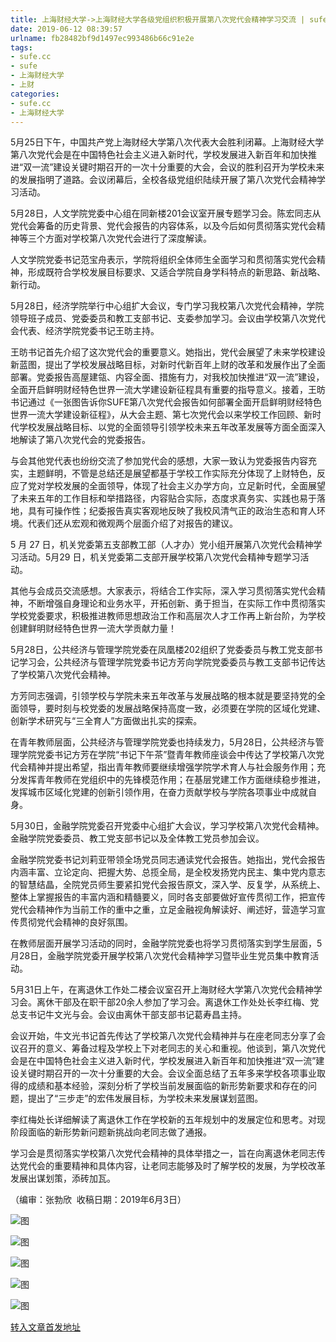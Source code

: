 ```yaml
---
title: 上海财经大学->上海财经大学各级党组织积极开展第八次党代会精神学习交流 | sufe.cc
date: 2019-06-12 08:39:57
urlname: fb28482bf9d1497ec993486b66c91e2e
tags: 
- sufe.cc
- sufe
- 上海财经大学
- 上财
categories:
- sufe.cc
- 上海财经大学
---
```



5月25日下午，中国共产党上海财经大学第八次代表大会胜利闭幕。上海财经大学第八次党代会是在中国特色社会主义进入新时代，学校发展进入新百年和加快推进“双一流”建设关键时期召开的一次十分重要的大会，会议的胜利召开为学校未来的发展指明了道路。会议闭幕后，全校各级党组织陆续开展了第八次党代会精神学习活动。

5月28日，人文学院党委中心组在同新楼201会议室开展专题学习会。陈宏同志从党代会筹备的历史背景、党代会报告的内容体系，以及今后如何贯彻落实党代会精神等三个方面对学校第八次党代会进行了深度解读。

人文学院党委书记范宝舟表示，学院将组织全体师生全面学习和贯彻落实党代会精神，形成既符合学校发展目标要求、又适合学院自身学科特点的新思路、新战略、新行动。

5月28日，经济学院举行中心组扩大会议，专门学习我校第八次党代会精神，学院领导班子成员、党委委员和教工支部书记、支委参加学习。会议由学校第八次党代会代表、经济学院党委书记王昉主持。

王昉书记首先介绍了这次党代会的重要意义。她指出，党代会展望了未来学校建设新蓝图，提出了学校发展战略目标，对新时代新百年上财的改革和发展作出了全面部署。党委报告高屋建瓴、内容全面、措施有力，对我校加快推进“双一流”建设，全面开启鲜明财经特色世界一流大学建设新征程具有重要的指导意义。接着，王昉书记通过《一张图告诉你SUFE第八次党代会报告如何部署全面开启鲜明财经特色世界一流大学建设新征程》，从大会主题、第七次党代会以来学校工作回顾、新时代学校发展战略目标、以党的全面领导引领学校未来五年改革发展等方面全面深入地解读了第八次党代会的党委报告。

与会其他党代表也纷纷交流了参加党代会的感想，大家一致认为党委报告内容充实，主题鲜明，不管是总结还是展望都基于学校工作实际充分体现了上财特色，反应了党对学校发展的全面领导，体现了社会主义办学方向，立足新时代，全面展望了未来五年的工作目标和举措路径，内容贴合实际，态度求真务实、实践也易于落地，具有可操作性；纪委报告真实客观地反映了我校风清气正的政治生态和育人环境。代表们还从宏观和微观两个层面介绍了对报告的建议。

5 月 27 日，机关党委第五支部教工部（人才办）党小组开展第八次党代会精神学习活动。5月29 日，机关党委第二支部开展学校第八次党代会精神专题学习活动。

其他与会成员交流感想。大家表示，将结合工作实际，深入学习贯彻落实党代会精神，不断增强自身理论和业务水平，开拓创新、勇于担当，在实际工作中贯彻落实学校党委要求，积极推进教师思想政治工作和高层次人才工作再上新台阶，为学校创建鲜明财经特色世界一流大学贡献力量！

5月28日，公共经济与管理学院党委在凤凰楼202组织了党委委员与教工党支部书记学习会，公共经济与管理学院党委书记方芳向学院党委委员与教工支部书记传达了学校第八次党代会精神。

方芳同志强调，引领学校与学院未来五年改革与发展战略的根本就是要坚持党的全面领导，要时刻与校党委的发展战略保持高度一致，必须要在学院的区域化党建、创新学术研究与“三全育人”方面做出扎实的探索。

在青年教师层面，公共经济与管理学院党委也持续发力，5月28日，公共经济与管理学院党委书记方芳在学院“书记下午茶”暨青年教师座谈会中传达了学校第八次党代会精神并提出希望，指出青年教师要继续增强学院学术育人与社会服务作用；充分发挥青年教师在党组织中的先锋模范作用；在基层党建工作方面继续稳步推进，发挥城市区域化党建的创新引领作用，在奋力贡献学校与学院各项事业中成就自身。

5月30日，金融学院党委召开党委中心组扩大会议，学习学校第八次党代会精神。金融学院党委委员、教工党支部书记以及全体教工党员参加会议。

金融学院党委书记刘莉亚带领全场党员同志通读党代会报告。她指出，党代会报告内涵丰富、立论定向、把握大势、总揽全局，是全校发扬党内民主、集中党内意志的智慧结晶，全院党员师生要紧扣党代会报告原文，深入学、反复学，从系统上、整体上掌握报告的丰富内涵和精髓要义，同时各支部要做好宣传贯彻工作，把宣传党代会精神作为当前工作的重中之重，立足金融视角解读好、阐述好，营造学习宣传贯彻党代会精神的良好氛围。

在教师层面开展学习活动的同时，金融学院党委也将学习贯彻落实到学生层面，5月28日，金融学院党委开展学校第八次党代会精神学习暨毕业生党员集中教育活动。

5月31日上午，在离退休工作处二楼会议室召开上海财经大学第八次党代会精神学习会。离休干部及在职干部20余人参加了学习会。离退休工作处处长李红梅、党总支书记牛文光与会。会议由离休干部支部书记葛寿昌主持。

会议开始，牛文光书记首先传达了学校第八次党代会精神并与在座老同志分享了会议召开的意义、筹备过程及学校上下对老同志的关心和重视。他谈到，第八次党代会是在中国特色社会主义进入新时代，学校发展进入新百年和加快推进“双一流”建设关键时期召开的一次十分重要的大会。会议全面总结了五年多来学校各项事业取得的成绩和基本经验，深刻分析了学校当前发展面临的新形势新要求和存在的问题，提出了“三步走”的宏伟发展目标，为学校未来发展谋划蓝图。

李红梅处长详细解读了离退休工作在学校新的五年规划中的发展定位和思考。对现阶段面临的新形势新问题新挑战向老同志做了通报。

学习会是贯彻落实学校第八次党代会精神的具体举措之一，旨在向离退休老同志传达党代会的重要精神和具体内容，让老同志能够及时了解学校的发展，为学校改革发展出谋划策，添砖加瓦。

（编审：张勃欣  收稿日期：2019年6月3日）



![图](http://news.sufe.edu.cn/_upload/article/images/a1/c8/b8d3099746b591d82be71fa06c6a/8a532d6c-c9ef-4ecc-a096-736112d18286.jpg)

![图](http://news.sufe.edu.cn/_upload/article/images/a1/c8/b8d3099746b591d82be71fa06c6a/74572da8-dc1f-4d1d-8374-0446e03ea2a3.jpg)

![图](http://news.sufe.edu.cn/_upload/article/images/a1/c8/b8d3099746b591d82be71fa06c6a/c8f9cc84-5452-408c-b7c9-05b3eb53c725.jpg)

![图](http://news.sufe.edu.cn/_upload/article/images/a1/c8/b8d3099746b591d82be71fa06c6a/36101f22-b4c6-4315-8b39-8f6b8f772566.jpg)

![图](http://news.sufe.edu.cn/_upload/article/images/a1/c8/b8d3099746b591d82be71fa06c6a/751d7772-885a-4caf-832f-194f1ebd9f52.jpg)

[转入文章首发地址](http://news.sufe.edu.cn/d9/16/c179a121110/page.htm)
